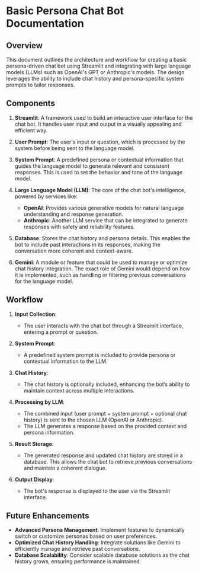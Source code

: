 # Basic Persona Chat Bot Documentation

## Overview
This document outlines the architecture and workflow for creating a basic persona-driven chat bot using Streamlit and integrating with large language models (LLMs) such as OpenAI's GPT or Anthropic's models. The design leverages the ability to include chat history and persona-specific system prompts to tailor responses.

## Components
1. **Streamlit**: A framework used to build an interactive user interface for the chat bot. It handles user input and output in a visually appealing and efficient way.

2. **User Prompt**: The user's input or question, which is processed by the system before being sent to the language model.

3. **System Prompt**: A predefined persona or contextual information that guides the language model to generate relevant and consistent responses. This is used to set the behavior and tone of the language model.

4. **Large Language Model (LLM)**: The core of the chat bot's intelligence, powered by services like:
   - **OpenAI**: Provides various generative models for natural language understanding and response generation.
   - **Anthropic**: Another LLM service that can be integrated to generate responses with safety and reliability features.

5. **Database**: Stores the chat history and persona details. This enables the bot to include past interactions in its responses, making the conversation more coherent and context-aware.

6. **Gemini**: A module or feature that could be used to manage or optimize chat history integration. The exact role of Gemini would depend on how it is implemented, such as handling or filtering previous conversations for the language model.

## Workflow
1. **Input Collection**: 
   - The user interacts with the chat bot through a Streamlit interface, entering a prompt or question.
  
2. **System Prompt**:
   - A predefined system prompt is included to provide persona or contextual information to the LLM.
  
3. **Chat History**:
   - The chat history is optionally included, enhancing the bot’s ability to maintain context across multiple interactions.
  
4. **Processing by LLM**:
   - The combined input (user prompt + system prompt + optional chat history) is sent to the chosen LLM (OpenAI or Anthropic).
   - The LLM generates a response based on the provided context and persona information.
  
5. **Result Storage**:
   - The generated response and updated chat history are stored in a database. This allows the chat bot to retrieve previous conversations and maintain a coherent dialogue.
  
6. **Output Display**:
   - The bot's response is displayed to the user via the Streamlit interface.

## Future Enhancements
- **Advanced Persona Management**: Implement features to dynamically switch or customize personas based on user preferences.
- **Optimized Chat History Handling**: Integrate solutions like Gemini to efficiently manage and retrieve past conversations.
- **Database Scalability**: Consider scalable database solutions as the chat history grows, ensuring performance is maintained.

